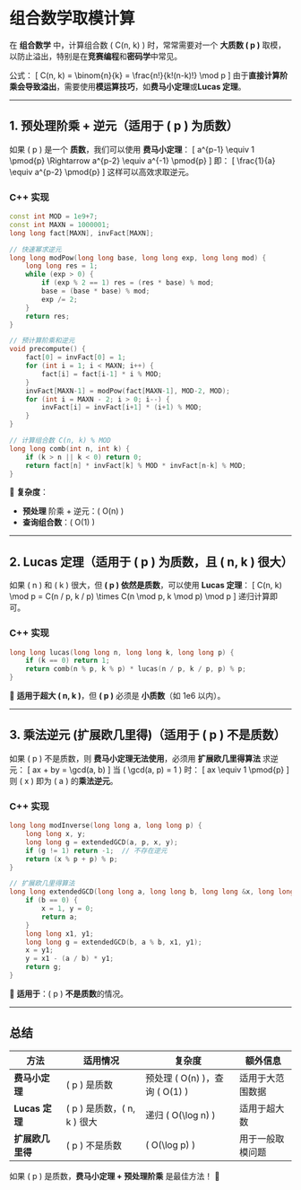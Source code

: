 # **组合数学取模计算**

在 **组合数学** 中，计算组合数 \( C(n, k) \) 时，常常需要对一个 **大质数 \( p \)** 取模，以防止溢出，特别是在**竞赛编程**和**密码学**中常见。

公式：
\[
C(n, k) = \binom{n}{k} = \frac{n!}{k!(n-k)!} \mod p
\]
由于**直接计算阶乘会导致溢出**，需要使用**模运算技巧**，如**费马小定理**或**Lucas 定理**。

---

## **1. 预处理阶乘 + 逆元（适用于 \( p \) 为质数）**
如果 \( p \) 是一个 **质数**，我们可以使用 **费马小定理**：
\[
a^{p-1} \equiv 1 \pmod{p} \Rightarrow a^{p-2} \equiv a^{-1} \pmod{p}
\]
即：
\[
\frac{1}{a} \equiv a^{p-2} \pmod{p}
\]
这样可以高效求取逆元。

### **C++ 实现**
```cpp
const int MOD = 1e9+7;
const int MAXN = 1000001;
long long fact[MAXN], invFact[MAXN];

// 快速幂求逆元
long long modPow(long long base, long long exp, long long mod) {
    long long res = 1;
    while (exp > 0) {
        if (exp % 2 == 1) res = (res * base) % mod;
        base = (base * base) % mod;
        exp /= 2;
    }
    return res;
}

// 预计算阶乘和逆元
void precompute() {
    fact[0] = invFact[0] = 1;
    for (int i = 1; i < MAXN; i++) {
        fact[i] = fact[i-1] * i % MOD;
    }
    invFact[MAXN-1] = modPow(fact[MAXN-1], MOD-2, MOD);
    for (int i = MAXN - 2; i > 0; i--) {
        invFact[i] = invFact[i+1] * (i+1) % MOD;
    }
}

// 计算组合数 C(n, k) % MOD
long long comb(int n, int k) {
    if (k > n || k < 0) return 0;
    return fact[n] * invFact[k] % MOD * invFact[n-k] % MOD;
}
```
📌 **复杂度**：
- **预处理** 阶乘 + 逆元：\( O(n) \)
- **查询组合数**：\( O(1) \)

---

## **2. Lucas 定理（适用于 \( p \) 为质数，且 \( n, k \) 很大）**
如果 \( n \) 和 \( k \) 很大，但 **\( p \) 依然是质数**，可以使用 **Lucas 定理**：
\[
C(n, k) \mod p = C(n / p, k / p) \times C(n \mod p, k \mod p) \mod p
\]
递归计算即可。

### **C++ 实现**
```cpp
long long lucas(long long n, long long k, long long p) {
    if (k == 0) return 1;
    return comb(n % p, k % p) * lucas(n / p, k / p, p) % p;
}
```
📌 **适用于超大 \( n, k \)**，但 **\( p \)** 必须是 **小质数**（如 1e6 以内）。

---

## **3. 乘法逆元 (扩展欧几里得)（适用于 \( p \) 不是质数）**
如果 \( p \) 不是质数，则 **费马小定理无法使用**，必须用 **扩展欧几里得算法** 求逆元：
\[
ax + by = \gcd(a, b)
\]
当 \( \gcd(a, p) = 1 \) 时：
\[
ax \equiv 1 \pmod{p}
\]
则 \( x \) 即为 \( a \) 的**乘法逆元**。

### **C++ 实现**
```cpp
long long modInverse(long long a, long long p) {
    long long x, y;
    long long g = extendedGCD(a, p, x, y);
    if (g != 1) return -1;  // 不存在逆元
    return (x % p + p) % p;
}

// 扩展欧几里得算法
long long extendedGCD(long long a, long long b, long long &x, long long &y) {
    if (b == 0) {
        x = 1, y = 0;
        return a;
    }
    long long x1, y1;
    long long g = extendedGCD(b, a % b, x1, y1);
    x = y1;
    y = x1 - (a / b) * y1;
    return g;
}
```
📌 **适用于**：\( p \) **不是质数**的情况。

---

## **总结**
| 方法 | 适用情况 | 复杂度 | 额外信息 |
|------|----------|---------|-------------|
| **费马小定理** | \( p \) 是质数 | 预处理 \( O(n) \)，查询 \( O(1) \) | 适用于大范围数据 |
| **Lucas 定理** | \( p \) 是质数，\( n, k \) 很大 | 递归 \( O(\log n) \) | 适用于超大数 |
| **扩展欧几里得** | \( p \) 不是质数 | \( O(\log p) \) | 用于一般取模问题 |

如果 \( p \) 是质数，**费马小定理 + 预处理阶乘** 是最佳方法！ 🚀


